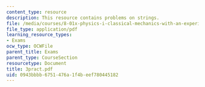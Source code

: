 ```yaml
---
content_type: resource
description: This resource contains problems on strings.
file: /media/courses/8-01x-physics-i-classical-mechanics-with-an-experimental-focus-fall-2002/0943bbbb6751476a1f4beef780445182_3pract.pdf
file_type: application/pdf
learning_resource_types:
- Exams
ocw_type: OCWFile
parent_title: Exams
parent_type: CourseSection
resourcetype: Document
title: 3pract.pdf
uid: 0943bbbb-6751-476a-1f4b-eef780445182
---
```

